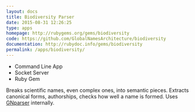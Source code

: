 ```yaml
---
layout: docs
title: Biodiversity Parser
date: 2015-08-31 12:26:25
type: apps
homepage: http://rubygems.org/gems/biodiversity
code: https://github.com/GlobalNamesArchitecture/biodiversity
documentation: http://rubydoc.info/gems/biodiversity
permalink: /apps/biodiversity/
---
```


<div class="note library">
  <ul>
    <li>Command Line App</li>
    <li>Socket Server</li>
    <li>Ruby Gem</li>
  </ul>
  <p>
  Breaks scientific names, even complex ones, into semantic pieces.
  Extracts canonical forms, authorships, checks how well a name is formed.
  Uses <a href="https://github.com/gnames/gnparser">GNparser</a> internally.
  </p>
</div>
